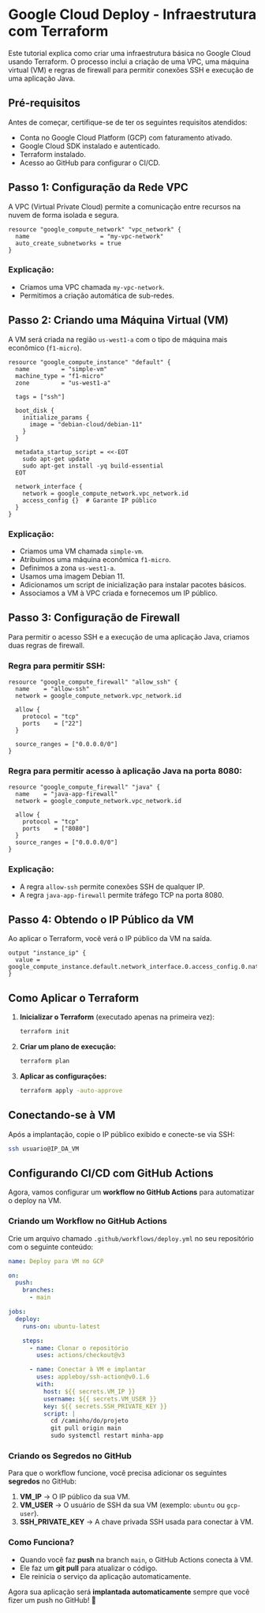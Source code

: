 # Google Cloud Deploy - Infraestrutura com Terraform

Este tutorial explica como criar uma infraestrutura básica no Google Cloud usando Terraform. O processo inclui a criação de uma VPC, uma máquina virtual (VM) e regras de firewall para permitir conexões SSH e execução de uma aplicação Java.

## Pré-requisitos
Antes de começar, certifique-se de ter os seguintes requisitos atendidos:
- Conta no Google Cloud Platform (GCP) com faturamento ativado.
- Google Cloud SDK instalado e autenticado.
- Terraform instalado.
- Acesso ao GitHub para configurar o CI/CD.

## Passo 1: Configuração da Rede VPC
A VPC (Virtual Private Cloud) permite a comunicação entre recursos na nuvem de forma isolada e segura.
```hcl
resource "google_compute_network" "vpc_network" {
  name                    = "my-vpc-network"
  auto_create_subnetworks = true
}
```
### Explicação:
- Criamos uma VPC chamada `my-vpc-network`.
- Permitimos a criação automática de sub-redes.

## Passo 2: Criando uma Máquina Virtual (VM)
A VM será criada na região `us-west1-a` com o tipo de máquina mais econômico (`f1-micro`).
```hcl
resource "google_compute_instance" "default" {
  name         = "simple-vm"
  machine_type = "f1-micro"
  zone         = "us-west1-a"

  tags = ["ssh"]

  boot_disk {
    initialize_params {
      image = "debian-cloud/debian-11"
    }
  }

  metadata_startup_script = <<-EOT
    sudo apt-get update
    sudo apt-get install -yq build-essential
  EOT

  network_interface {
    network = google_compute_network.vpc_network.id
    access_config {}  # Garante IP público
  }
}
```
### Explicação:
- Criamos uma VM chamada `simple-vm`.
- Atribuímos uma máquina econômica `f1-micro`.
- Definimos a zona `us-west1-a`.
- Usamos uma imagem Debian 11.
- Adicionamos um script de inicialização para instalar pacotes básicos.
- Associamos a VM à VPC criada e fornecemos um IP público.

## Passo 3: Configuração de Firewall
Para permitir o acesso SSH e a execução de uma aplicação Java, criamos duas regras de firewall.

### Regra para permitir SSH:
```hcl
resource "google_compute_firewall" "allow_ssh" {
  name    = "allow-ssh"
  network = google_compute_network.vpc_network.id

  allow {
    protocol = "tcp"
    ports    = ["22"]
  }

  source_ranges = ["0.0.0.0/0"]
}
```

### Regra para permitir acesso à aplicação Java na porta 8080:
```hcl
resource "google_compute_firewall" "java" {
  name    = "java-app-firewall"
  network = google_compute_network.vpc_network.id

  allow {
    protocol = "tcp"
    ports    = ["8080"]
  }
  source_ranges = ["0.0.0.0/0"]
}
```

### Explicação:
- A regra `allow-ssh` permite conexões SSH de qualquer IP.
- A regra `java-app-firewall` permite tráfego TCP na porta 8080.

## Passo 4: Obtendo o IP Público da VM
Ao aplicar o Terraform, você verá o IP público da VM na saída.
```hcl
output "instance_ip" {
  value = google_compute_instance.default.network_interface.0.access_config.0.nat_ip
}
```

## Como Aplicar o Terraform
1. **Inicializar o Terraform** (executado apenas na primeira vez):
   ```sh
   terraform init
   ```
2. **Criar um plano de execução:**
   ```sh
   terraform plan
   ```
3. **Aplicar as configurações:**
   ```sh
   terraform apply -auto-approve
   ```

## Conectando-se à VM
Após a implantação, copie o IP público exibido e conecte-se via SSH:
```sh
ssh usuario@IP_DA_VM
```

## Configurando CI/CD com GitHub Actions
Agora, vamos configurar um **workflow no GitHub Actions** para automatizar o deploy na VM.

### Criando um Workflow no GitHub Actions
Crie um arquivo chamado `.github/workflows/deploy.yml` no seu repositório com o seguinte conteúdo:

```yaml
name: Deploy para VM no GCP

on:
  push:
    branches:
      - main

jobs:
  deploy:
    runs-on: ubuntu-latest

    steps:
      - name: Clonar o repositório
        uses: actions/checkout@v3

      - name: Conectar à VM e implantar
        uses: appleboy/ssh-action@v0.1.6
        with:
          host: ${{ secrets.VM_IP }}
          username: ${{ secrets.VM_USER }}
          key: ${{ secrets.SSH_PRIVATE_KEY }}
          script: |
            cd /caminho/do/projeto
            git pull origin main
            sudo systemctl restart minha-app
```

### Criando os Segredos no GitHub
Para que o workflow funcione, você precisa adicionar os seguintes **segredos** no GitHub:
1. **VM_IP** → O IP público da sua VM.
2. **VM_USER** → O usuário de SSH da sua VM (exemplo: `ubuntu` ou `gcp-user`).
3. **SSH_PRIVATE_KEY** → A chave privada SSH usada para conectar à VM.

### Como Funciona?
- Quando você faz **push** na branch `main`, o GitHub Actions conecta à VM.
- Ele faz um **git pull** para atualizar o código.
- Ele reinicia o serviço da aplicação automaticamente.

Agora sua aplicação será **implantada automaticamente** sempre que você fizer um push no GitHub! 🚀

